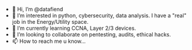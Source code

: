 - 👋 Hi, I’m @datafiend
- 👀 I’m interested in python, cybersecurity, data analysis. I have a "real" job in the Energy/Utility space.
- 🌱 I’m currently learning CCNA, Layer 2/3 devices.
- 💞️ I’m looking to collaborate on pentesting, audits, ethical hacks.
- 📫 How to reach me u know...

<!---
datafiend/datafiend is a ✨ special ✨ repository because its `README.md` (this file) appears on your GitHub profile.
You can click the Preview link to take a look at your changes.
--->
